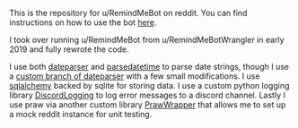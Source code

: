 This is the repository for u/RemindMeBot on reddit. You can find instructions on how to use the bot [here](https://www.reddit.com/r/RemindMeBot/comments/e1bko7/remindmebot_info_v21/).

I took over running u/RemindMeBot from u/RemindMeBotWrangler in early 2019 and fully rewrote the code.

I use both [dateparser](https://github.com/scrapinghub/dateparser) and [parsedatetime](https://github.com/bear/parsedatetime) to parse date strings, though I use a [custom branch of dateparser](https://github.com/Watchful1/dateparser) with a few small modifications. I use [sqlalchemy](https://www.sqlalchemy.org/) backed by sqlite for storing data. I use a custom python logging library [DiscordLogging](https://github.com/Watchful1/DiscordLogging) to log error messages to a discord channel. Lastly I use praw via another custom library [PrawWrapper](https://github.com/Watchful1/PrawWrapper) that allows me to set up a mock reddit instance for unit testing.